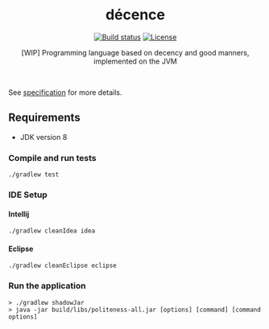 <div align="center">

  <h1>décence</h1>

<a href="https://travis-ci.org/manparvesh/politeness"><img src="https://img.shields.io/travis/manparvesh/politeness.svg?style=flat-square" alt="Build status"></a> <a href="https://manparvesh.mit-license.org/"><img src="https://img.shields.io/badge/license-MIT-blue.svg?style=flat-square" alt="License"></a> 

  <p>
    [WIP] Programming language based on decency and good manners, implemented on the JVM
  </p>
  
  <br>

</div>

See [specification](specification.md) for more details.

## Requirements

* JDK version 8

### Compile and run tests

```
./gradlew test
```

### IDE Setup

#### Intellij

```
./gradlew cleanIdea idea
```

#### Eclipse

```
./gradlew cleanEclipse eclipse
```

### Run the application
```
> ./gradlew shadowJar
> java -jar build/libs/politeness-all.jar [options] [command] [command options]
```

